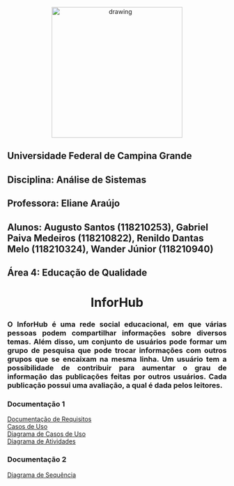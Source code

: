 <p align="center">
  <img align="center" src="https://upload.wikimedia.org/wikipedia/commons/thumb/5/5d/UfcgBrasao.jpg/1200px-UfcgBrasao.jpg" alt="drawing" height=300 width=300/>
</p>

## Universidade Federal de Campina Grande
## Disciplina: Análise de Sistemas
## Professora: Eliane Araújo
## Alunos: Augusto Santos (118210253), Gabriel Paiva Medeiros (118210822), Renildo Dantas Melo (118210324), Wander Júnior (118210940)
## Área 4: Educação de Qualidade

<h1 align="center" >InforHub</h1>

<h3 align="justify"> O InforHub é uma rede social educacional, em que várias pessoas podem compartilhar informações sobre diversos temas. Além disso, um conjunto de usuários pode formar um grupo de pesquisa que pode trocar informações com outros grupos que se encaixam na mesma linha. Um usuário tem a possibilidade de contribuir para aumentar o grau de informação das publicações feitas por outros usuários. Cada publicação possui uma avaliação, a qual é dada pelos leitores. </h3>


<h3>Documentação 1</h3>
<a href="https://renildod7.github.io/ProjetoAS-2020.2/Documenta%C3%A7%C3%A3o%20de%20Requisitos.pdf">Documentação de Requisitos</a><br>
<a href="https://renildod7.github.io/ProjetoAS-2020.2/Casos%20de%20Uso.pdf">Casos de Uso</a><br>
<a href="https://renildod7.github.io/ProjetoAS-2020.2/Diagrama%20de%20Casos%20de%20Uso.pdf">Diagrama de Casos de Uso</a><br>
<a href="https://renildod7.github.io/ProjetoAS-2020.2/Diagrama%20de%20Atividades.pdf">Diagrama de Atividades</a><br>


<h3>Documentação 2</h3>
<a href="https://renildod7.github.io/ProjetoAS-2020.2/Diagrama%20de%20Sequencia.pdf">Diagrama de Sequência</a><br>
